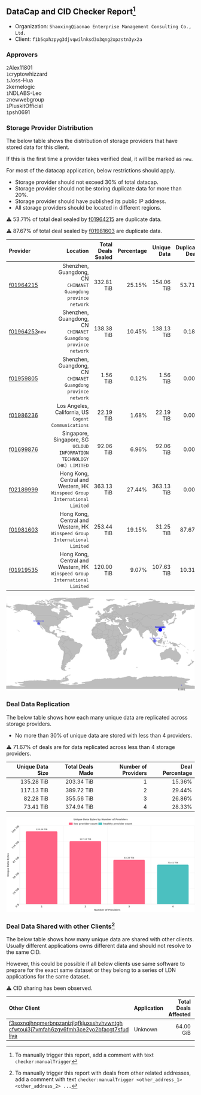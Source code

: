 ## DataCap and CID Checker Report[^1]
 - Organization: `ShaoxingQiaonao Enterprise Management Consulting Co., Ltd.`
 - Client: `f1b5qxhzpyg3djvqwilnksd3o3qng2xpzstn3yx2a`
### Approvers
`2`Alex11801<br/>`1`cryptowhizzard<br/>`1`Joss-Hua<br/>`2`kernelogic<br/>`1`NDLABS-Leo<br/>`2`newwebgroup<br/>`1`PluskitOfficial<br/>`1`psh0691

### Storage Provider Distribution
The below table shows the distribution of storage providers that have stored data for this client.

If this is the first time a provider takes verified deal, it will be marked as `new`.

For most of the datacap application, below restrictions should apply.
 - Storage provider should not exceed 30% of total datacap.
 - Storage provider should not be storing duplicate data for more than 20%.
 - Storage provider should have published its public IP address.
 - All storage providers should be located in different regions.

⚠️ 53.71% of total deal sealed by [f01964215](https://filfox.info/en/address/f01964215) are duplicate data.

⚠️ 87.67% of total deal sealed by [f01981603](https://filfox.info/en/address/f01981603) are duplicate data.

| Provider                                                    |                                                                      Location | Total Deals Sealed | Percentage | Unique Data | Duplicate Deals |
| :---------------------------------------------------------- | ----------------------------------------------------------------------------: | -----------------: | ---------: | ----------: | --------------: |
| [f01964215](https://filfox.info/en/address/f01964215)       |             Shenzhen, Guangdong, CN<br/>`CHINANET Guangdong province network` |         332.81 TiB |     25.15% |  154.06 TiB |          53.71% |
| [f01964253](https://filfox.info/en/address/f01964253)`new`  |             Shenzhen, Guangdong, CN<br/>`CHINANET Guangdong province network` |         138.38 TiB |     10.45% |  138.13 TiB |           0.18% |
| [f01959805](https://filfox.info/en/address/f01959805)       |             Shenzhen, Guangdong, CN<br/>`CHINANET Guangdong province network` |           1.56 TiB |      0.12% |    1.56 TiB |           0.00% |
| [f01986236](https://filfox.info/en/address/f01986236)       |                       Los Angeles, California, US<br/>`Cogent Communications` |          22.19 TiB |      1.68% |   22.19 TiB |           0.00% |
| [f01699876](https://filfox.info/en/address/f01699876)       |     Singapore, Singapore, SG<br/>`UCLOUD INFORMATION TECHNOLOGY (HK) LIMITED` |          92.06 TiB |      6.96% |   92.06 TiB |           0.00% |
| [f02189999](https://filfox.info/en/address/f02189999)       | Hong Kong, Central and Western, HK<br/>`Winspeed Group International Limited` |         363.13 TiB |     27.44% |  363.13 TiB |           0.00% |
| [f01981603](https://filfox.info/en/address/f01981603)       | Hong Kong, Central and Western, HK<br/>`Winspeed Group International Limited` |         253.44 TiB |     19.15% |   31.25 TiB |          87.67% |
| [f01919535](https://filfox.info/en/address/f01919535)       | Hong Kong, Central and Western, HK<br/>`Winspeed Group International Limited` |         120.00 TiB |      9.07% |  107.63 TiB |          10.31% |

<img src="https://raw.githubusercontent.com/data-preservation-programs/filplus-checker-assets/main/filecoin-project/filecoin-plus-large-datasets/issues/975/1690181025140.png"/>

### Deal Data Replication
The below table shows how each many unique data are replicated across storage providers.

- No more than 30% of unique data are stored with less than 4 providers.

⚠️ 71.67% of deals are for data replicated across less than 4 storage providers.

| Unique Data Size | Total Deals Made | Number of Providers | Deal Percentage |
| ---------------: | ---------------: | ------------------: | --------------: |
|       135.28 TiB |       203.34 TiB |                   1 |          15.36% |
|       117.13 TiB |       389.72 TiB |                   2 |          29.44% |
|        82.28 TiB |       355.56 TiB |                   3 |          26.86% |
|        73.41 TiB |       374.94 TiB |                   4 |          28.33% |

<img src="https://raw.githubusercontent.com/data-preservation-programs/filplus-checker-assets/main/filecoin-project/filecoin-plus-large-datasets/issues/975/1690181025981.png"/>

### Deal Data Shared with other Clients[^3]
The below table shows how many unique data are shared with other clients.
Usually different applications owns different data and should not resolve to the same CID.

However, this could be possible if all below clients use same software to prepare for the exact same dataset or they belong to a series of LDN applications for the same dataset.

⚠️ CID sharing has been observed.

| Other Client                                                                                                                                                                                                              | Application | Total Deals Affected | Unique CIDs | Approvers |
| :------------------------------------------------------------------------------------------------------------------------------------------------------------------------------------------------------------------------ | :---------- | -------------------: | ----------: | :-------- |
| [f3soxnqjhnqmerbnpzanizjlqfkjuxsshvhvwntgh<br/>cfwtoui3j7vmfah6zgv6fmh3ce2yo2bfacgt7sfud<br/>liya](https://filfox.info/en/address/f3soxnqjhnqmerbnpzanizjlqfkjuxsshvhvwntghcfwtoui3j7vmfah6zgv6fmh3ce2yo2bfacgt7sfudliya) | Unknown     |            64.00 GiB |           1 | Unknown   |

[^1]: To manually trigger this report, add a comment with text `checker:manualTrigger`

[^2]: Deals from those addresses are combined into this report as they are specified with `checker:manualTrigger`

[^3]: To manually trigger this report with deals from other related addresses, add a comment with text `checker:manualTrigger <other_address_1> <other_address_2> ...`
